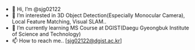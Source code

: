- 👋 Hi, I’m @sjg02122
- 👀 I’m interested in 3D Object Detection(Especially Monocular Camera), Local Feature Matching, Visual SLAM..
- 🌱 I’m currently learning MS Course at DGIST(Daegu Gyeongbuk Institute of Science and Technology)
- 📫 How to reach me.. [sjg02122@dgist.ac.kr]
<!---
sjg02122/sjg02122 is a ✨ special ✨ repository because its `README.md` (this file) appears on your GitHub profile.
You can click the Preview link to take a look at your changes.
--->

